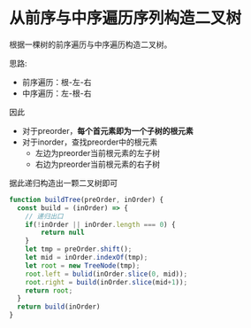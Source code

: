 # 从前序与中序遍历序列构造二叉树

根据一棵树的前序遍历与中序遍历构造二叉树。



思路:

- 前序遍历：根-左-右
- 中序遍历：左-根-右

因此

- 对于preorder，**每个首元素即为一个子树的根元素**
- 对于inorder，查找preorder中的根元素
  - 左边为preorder当前根元素的左子树
  - 右边为preorder当前根元素的右子树

据此递归构造出一颗二叉树即可



```js
function buildTree(preOrder, inOrder) {
  const build = (inOrder) => {
    // 递归出口
    if(!inOrder || inOrder.length === 0) {
    	return null
  	}
  	let tmp = preOrder.shift();
  	let mid = inOrder.indexOf(tmp);
  	let root = new TreeNode(tmp);
  	root.left = bulid(inOrder.slice(0, mid));
  	root.right = build(inOrder.slice(mid+1));
  	return root;
  }
  return build(inOrder)
}

```

